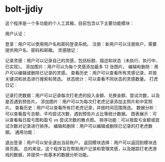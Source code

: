 # bolt-jjdiy
这个程序是一个多功能的个人工具箱，目前包含以下主要功能模块：

用户认证：

登录：用户可以使用用户名和密码登录系统。
注册：新用户可以注册账户，需要提供用户名、密码和邮箱。
灵感随记：

记录灵感：用户可以记录自己的灵感，包括标题、描述和状态（未执行、执行中、已实现）。
添加图片：用户可以为每个灵感添加最多 12 张图片。
编辑和删除：用户可以编辑或删除已记录的灵感。
查看历史：用户可以查看所有灵感记录，并按关键词和状态进行搜索和筛选。
状态统计：可以查看不同状态的灵感数量。
打虎日记：

记录打虎数据：用户可以记录每次打老虎的投入金额、兑换金额、尝试次数，以及是否遇到预告片。
添加图片：用户可以为每次打老虎记录添加主照片和中奖照片。
查看历史：用户可以查看所有打老虎记录，并按时间范围筛选。
数据分析：可以查看盈亏总额、平均尝试次数、遇到预告片占比等统计数据。
图表展示：可以查看每日盈亏图和盈亏 vs 尝试次数的散点图。
排序功能：可以按盈亏金额或尝试次数对记录进行排序。
编辑和删除：用户可以编辑或删除已记录的打老虎数据。
通用功能：

退出登录：用户可以安全退出当前账户。
返回模块选择：用户可以返回到模块选择页面。
总的来说，这个程序旨在帮助用户记录和管理灵感，以及跟踪打老虎游戏的数据，并提供一些基本的数据分析功能。